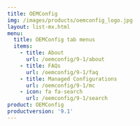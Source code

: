 ```yaml
---
title: OEMConfig
img: /images/products/oemconfig_logo.jpg
layout: list-mx.html
menu:
  title: OEMConfig tab menus
  items:
    - title: About
      url: /oemconfig/9-1/about
    - title: FAQs
      url: /oemconfig/9-1/faq
    - title: Managed Configurations
      url: /oemconfig/9-1/mc
    - icon: fa fa-search
      url: /oemconfig/9-1/search
product: OEMConfig
productversion: '9.1'
---
```

